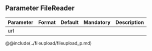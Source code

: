 ## Parameter FileReader
|	Parameter			|			Format			|	Default					|	Mandatory	|	Description				| 
|		---				|			---				|	:---:					|	:---:		|		---					|
|	<span class="removed-opt">url</span>	|	|	|	|	|

@@include(../fileupload/fileupload_p.md)